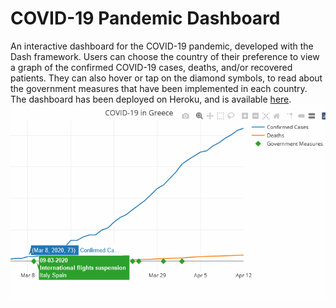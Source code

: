 # COVID-19 Pandemic Dashboard
An interactive dashboard for the COVID-19 pandemic, developed with the Dash framework. Users can choose the country of their preference to view a graph of the confirmed COVID-19 cases, deaths, and/or recovered patients. They can also hover or tap on the diamond symbols, to read about the government measures that have been implemented in each country. The dashboard has been deployed on Heroku, and is available [here](https://pandemic-dashboard.herokuapp.com/).
![Pandemic Dashboard Demo](assets/demo.gif)
